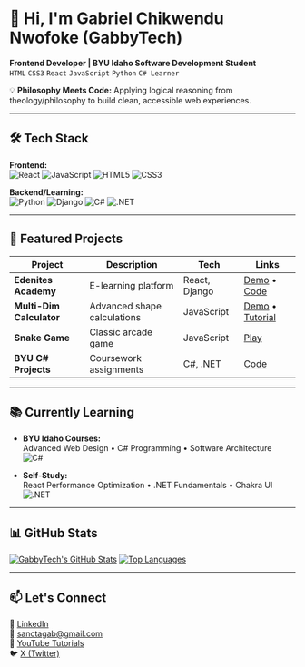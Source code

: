 # 👋 Hi, I'm Gabriel Chikwendu Nwofoke (GabbyTech)

**Frontend Developer | BYU Idaho Software Development Student**  
`HTML` `CSS3` `React` `JavaScript` `Python` `C# Learner`

💡 **Philosophy Meets Code:** Applying logical reasoning from theology/philosophy to build clean, accessible web experiences.

---

## 🛠️ Tech Stack
**Frontend:**  
![React](https://img.shields.io/badge/React-61DAFB?logo=react&logoColor=black)
![JavaScript](https://img.shields.io/badge/JavaScript-F7DF1E?logo=javascript&logoColor=black)
![HTML5](https://img.shields.io/badge/HTML5-E34F26?logo=html5&logoColor=white)
![CSS3](https://img.shields.io/badge/CSS3-1572B6?logo=css3&logoColor=white)

**Backend/Learning:**  
![Python](https://img.shields.io/badge/Python-3776AB?logo=python&logoColor=white)
![Django](https://img.shields.io/badge/Django-092E20?logo=django&logoColor=white)
![C#](https://img.shields.io/badge/C%23-239120?logo=c-sharp&logoColor=white)
![.NET](https://img.shields.io/badge/.NET-512BD4?logo=.net&logoColor=white)

---

## 🌟 Featured Projects
| Project | Description | Tech | Links |
|---------|-------------|------|-------|
| **Edenites Academy** | E-learning platform | React, Django | [Demo](https://edenites-acad.vercel.app) • [Code](https://github.com/sanctagee) |
| **Multi-Dim Calculator** | Advanced shape calculations | JavaScript | [Demo](#) • [Tutorial](https://www.youtube.com/watch?v=XCSJ2hzQgaA&list=PL97U-hoyW-rU7xKQfpv5Dxx_2LLYCUGrd&index=2&pp=iAQB) |
| **Snake Game** | Classic arcade game | JavaScript | [Play](#) | [Tutorial](https://www.youtube.com/watch?v=nKHKq4k5-hk&list=PL97U-hoyW-rU7xKQfpv5Dxx_2LLYCUGrd&index=1&pp=iAQB)) |
| **BYU C# Projects** | Coursework assignments | C#, .NET | [Code](#) |

---

## 📚 Currently Learning
- **BYU Idaho Courses:**  
  Advanced Web Design • C# Programming • Software Architecture  
  ![C#](https://img.shields.io/badge/Currently_Learning-C%23-239120?logo=c-sharp)
 
- **Self-Study:**  
  React Performance Optimization • .NET Fundamentals • Chakra UI
   ![.NET](https://img.shields.io/badge/Currently_Learning-.NET-512BD4?logo=.net)

---

## 📊 GitHub Stats
[![GabbyTech's GitHub Stats](https://github-readme-stats.vercel.app/api?username=sanctagee&show_icons=true&theme=radical&hide_title=true)](https://github.com/sanctagee)
[![Top Languages](https://github-readme-stats.vercel.app/api/top-langs/?username=sanctagee&layout=compact&theme=radical)](https://github.com/sanctagee)

---

## 📫 Let's Connect  
🔗 [LinkedIn](https://linkedin.com/in/gabriel-c-nwofoke-59aa57354)  
📧 sanctagab@gmail.com  
🎥 [YouTube Tutorials](https://www.youtube.com/@EDENITESTECHNOLOGIES)  
🐦 [X (Twitter)](https://x.com/gabby_tech001)
